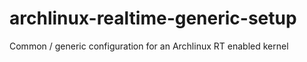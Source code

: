 # archlinux-realtime-generic-setup
Common / generic configuration for an Archlinux RT enabled kernel
